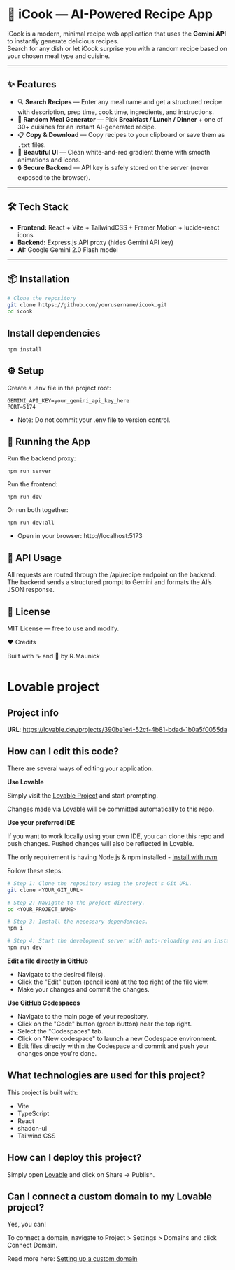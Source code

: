 # 🍳 iCook — AI-Powered Recipe App

iCook is a modern, minimal recipe web application that uses the **Gemini API** to instantly generate delicious recipes.  
Search for any dish or let iCook surprise you with a random recipe based on your chosen meal type and cuisine.

---

## ✨ Features

- 🔍 **Search Recipes** — Enter any meal name and get a structured recipe with description, prep time, cook time, ingredients, and instructions.
- 🎲 **Random Meal Generator** — Pick **Breakfast / Lunch / Dinner** + one of 30+ cuisines for an instant AI-generated recipe.
- 📋 **Copy & Download** — Copy recipes to your clipboard or save them as `.txt` files.
- 🎨 **Beautiful UI** — Clean white-and-red gradient theme with smooth animations and icons.
- 🔒 **Secure Backend** — API key is safely stored on the server (never exposed to the browser).

---

## 🛠 Tech Stack

- **Frontend:** React + Vite + TailwindCSS + Framer Motion + lucide-react icons
- **Backend:** Express.js API proxy (hides Gemini API key)
- **AI:** Google Gemini 2.0 Flash model

---

## 📦 Installation

```bash
# Clone the repository
git clone https://github.com/yourusername/icook.git
cd icook
```

## Install dependencies
```
npm install
```

## ⚙️ Setup
Create a .env file in the project root:

```
GEMINI_API_KEY=your_gemini_api_key_here
PORT=5174
```

- Note: Do not commit your .env file to version control.

## 🚀 Running the App
Run the backend proxy:

```
npm run server
```

Run the frontend:
```
npm run dev
```

Or run both together:
```
npm run dev:all
```

- Open in your browser:
http://localhost:5173

## 🧩 API Usage

All requests are routed through the /api/recipe endpoint on the backend.
The backend sends a structured prompt to Gemini and formats the AI’s JSON response.

## 📜 License

MIT License — free to use and modify.

❤️ Credits

Built with ☕ and 🍳 by R.Maunick






















# Lovable project

## Project info

**URL**: https://lovable.dev/projects/390be1e4-52cf-4b81-bdad-1b0a5f0055da

## How can I edit this code?

There are several ways of editing your application.

**Use Lovable**

Simply visit the [Lovable Project](https://lovable.dev/projects/390be1e4-52cf-4b81-bdad-1b0a5f0055da) and start prompting.

Changes made via Lovable will be committed automatically to this repo.

**Use your preferred IDE**

If you want to work locally using your own IDE, you can clone this repo and push changes. Pushed changes will also be reflected in Lovable.

The only requirement is having Node.js & npm installed - [install with nvm](https://github.com/nvm-sh/nvm#installing-and-updating)

Follow these steps:

```sh
# Step 1: Clone the repository using the project's Git URL.
git clone <YOUR_GIT_URL>

# Step 2: Navigate to the project directory.
cd <YOUR_PROJECT_NAME>

# Step 3: Install the necessary dependencies.
npm i

# Step 4: Start the development server with auto-reloading and an instant preview.
npm run dev
```

**Edit a file directly in GitHub**

- Navigate to the desired file(s).
- Click the "Edit" button (pencil icon) at the top right of the file view.
- Make your changes and commit the changes.

**Use GitHub Codespaces**

- Navigate to the main page of your repository.
- Click on the "Code" button (green button) near the top right.
- Select the "Codespaces" tab.
- Click on "New codespace" to launch a new Codespace environment.
- Edit files directly within the Codespace and commit and push your changes once you're done.

## What technologies are used for this project?

This project is built with:

- Vite
- TypeScript
- React
- shadcn-ui
- Tailwind CSS

## How can I deploy this project?

Simply open [Lovable](https://lovable.dev/projects/390be1e4-52cf-4b81-bdad-1b0a5f0055da) and click on Share -> Publish.

## Can I connect a custom domain to my Lovable project?

Yes, you can!

To connect a domain, navigate to Project > Settings > Domains and click Connect Domain.

Read more here: [Setting up a custom domain](https://docs.lovable.dev/tips-tricks/custom-domain#step-by-step-guide)
